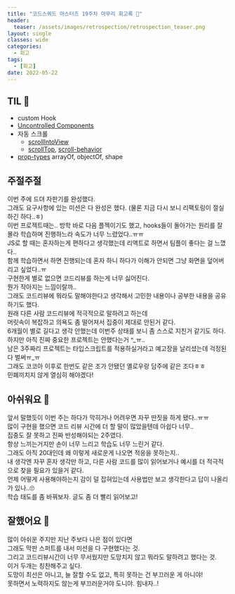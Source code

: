 ```yaml
---
title: "코드스쿼드 마스터즈 19주차 마무리 회고록 🙂"
header:
  teaser: /assets/images/retrospection/retrospection_teaser.png
layout: single
classes: wide
categories:
  - 회고
tags:
  - [회고]
date: 2022-05-22
---
```


## TIL 🧐

- custom Hook
- [Uncontrolled Components](https://ko.reactjs.org/docs/uncontrolled-components.html)
- 자동 스크롤
  - [scrollIntoView](https://developer.mozilla.org/ko/docs/Web/API/Element/scrollIntoView)
  - [scrollTop](https://diary90.tistory.com/45), [scroll-behavior](https://developer.mozilla.org/en-US/docs/Web/CSS/scroll-behavior)
- [prop-types](https://ko.reactjs.org/docs/typechecking-with-proptypes.html#proptypes) arrayOf, objectOf, shape

## 주절주절

이번 주에 드뎌 자판기를 완성했다.  
그래도 요구사항에 있는 미션은 다 완성은 했다. (물론 지금 다시 보니 리팩토링이 절실하긴 하다..ㅎ)  
이번 프로젝트때는.. 방학 바로 다음 플젝이기도 했고, hooks들이 돌아가는 원리를 잘 몰라 학습하며 진행하느라 속도가 너무 느렸었다..ㅠㅠ  
JS로 할 때는 혼자하는게 편하다고 생각했는데 리액트로 하면서 팀플이 좋다는 걸 느꼈다..  
함께 학습하면서 하면 진행되는데 혼자 하니 하다가 이해가 안되면 그냥 화면을 덮어버리고 싶었다..ㅠ  
구현한게 별로 없으면 코드리뷰를 하는게 너무 싫어진다.  
뭔가 작아지는 느낌이랄까..  
그래도 코드리뷰에 뭐라도 말해야한다고 생각해서 고민한 내용이나 공부한 내용을 공유하기도 했다.  
원래 다른 사람 코드리뷰에 적극적으로 말하려고 하는데  
머릿속이 복잡하고 의욕도 좀 떨어져서 집중이 제대로 안된거 같다.  
6개월이 별로 길다고 생각 안했는데 이번주 상태를 보니 좀 스스로 지친거 같기도 하다.  
하지만 아직 진짜 중요한 프로젝트는 안했다는거 ^\_ㅠ..  
남은 3주짜리 프로젝트는 타입스크립트를 적용하실거라고 예고장을 날리셨는데 걱정된다 벌써ㅠ\_ㅠ  
그래도 코코아 이후로 한번도 같은 조가 안됐던 옐로우랑 담주에 같은 조다ㅎㅎ  
민폐끼치지 않게 열심히 해야겠다!

## 아쉬워요 🙁

앞서 말했듯이 이번 주는 하다가 막히거나 어려우면 자꾸 딴짓을 하게 됐다..ㅠㅠ  
많이 구현을 했으면 코드 리뷰 시간에 더 할 말이 많았을텐데 아쉽다 너무..  
집중도 잘 못하고 진짜 반성해야되는 2주였다.  
항상 느끼는거지만 손이 너무 느리고 학습도 너무 느린거 같다.  
그래도 아직 20대인데 왜 이렇게 새로운게 나오면 적응을 못하는지..  
내 생각엔 자꾸 혼자 생각만 하고, 다른 사람 코드를 많이 읽어보거나 예시를 더 적극적으로 찾을 필요가 있을거 같다.  
언제 어떻게 사용해야하는지 감이 덜 잡혀있는데 사용법만 보고 생각한다고 답이 나올리가 있나..🙄  
학습 태도를 좀 바꿔보자. 글도 좀 더 빨리 읽어보고!

## 잘했어요 🙂

많이 아쉬운 주지만 지난 주보다 나은 점이 있다면  
그래도 막판 스퍼트를 내서 미션을 다 구현했다는 것.  
그리고 코드리뷰시간이 너무 무서웠지만 도망치지 않고 뭐라도 말하려고 했다는 것.  
이거 두개는 칭찬해주고 싶다.  
도망이 최선은 아니고, 늘 잘할 수도 없고, 특히 못하는 건 부끄러운 게 아니야!  
못하면서 노력하지도 않는게 부끄러운거야 도니야. 힘내자..!
